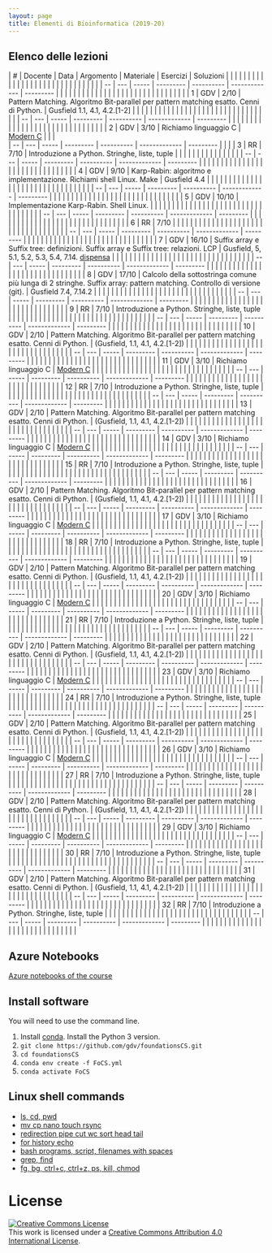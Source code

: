 ```yaml
---
layout: page
title: Elementi di Bioinformatica (2019-20)
---
```


## Elenco delle lezioni


| #  | Docente | Data  | Argomento                                                                                                               | Materiale                                                                                                       | Esercizi      | Soluzioni |   |           |    |     |       |           |            |               |           |   |   |   |    |      |                                               |   |   |   |   |   |   |   |   |   |   |   |   |   |   |
| -- | ---     | ----- | ---------                                                                                                               | ----------                                                                                                      | ------------- | --------- |   |           |    |     |       |           |            |               |           |   |   |   |    |      |                                               |   |   |   |   |   |   |   |   |   |   |   |   |   |   |
| 1  | GDV     | 2/10  | Pattern Matching. Algoritmo Bit-parallel per pattern matching esatto. Cenni di Python.                                  | Gusfield 1.1, 4.1, 4.2.[1-2]                                                                                    |               |           |   |           |    |     |       |           |            |               |           |   |   |   |    |      |                                               |   |   |   |   |   |   |   |   |   |   |   |   |   |   |
| -- | ---     | ----- | ---------                                                                                                               | ----------                                                                                                      | ------------- | --------- |   |           |    |     |       |           |            |               |           |   |   |   |    |      |                                               |   |   |   |   |   |   |   |   |   |   |   |   |   |   |
| 2  | GDV     | 3/10  | Richiamo linguaggio C                                                                                                   | [Modern C](https://modernc.gforge.inria.fr/)                                                                    |               |           |        
| -- | ---     | ----- | ---------                                                                                                               | ----------                                                                                                      | ------------- | --------- |   |           |    | 3 | RR | 7/10 | Introduzione a Python. Stringhe, liste, tuple |   |   |   |   |   |   |   |   |   |   |   |   |   |   |
| -- | ---     | ----- | ---------                                                                                                               | ----------                                                                                                      | ------------- | --------- |   |           |    |     |       |           |            |               |           |   |   |   |    |      |                                               |   |   |   |   |   |   |   |   |   |   |   |   |   |   |
| 4  | GDV     | 9/10  | Karp-Rabin: algoritmo e implementazione. Richiami shell Linux. Make                                                     | Gusfield 4.4                                                                                                    |               |           |   |           |    |     |       |           |            |               |           |   |   |   |    |      |                                               |   |   |   |   |   |   |   |   |   |   |   |   |   |   |
| -- | ---     | ----- | ---------                                                                                                               | ----------                                                                                                      | ------------- | --------- |   |           |    |     |       |           |            |               |           |   |   |   |    |      |                                               |   |   |   |   |   |   |   |   |   |   |   |   |   |   |
| 5  | GDV     | 10/10 | Implementazione Karp-Rabin. Shell Linux.                                                                                |                                                                                                                 |               |           |   |           |    |     |       |           |            |               |           |   |   |   |    |      |                                               |   |   |   |   |   |   |   |   |   |   |   |   |   |   |
| -- | ---     | ----- | ---------                                                                                                               | ----------                                                                                                      | ------------- | --------- |   |           |    |     |       |           |            |               |           |   |   |   |    |      |                                               |   |   |   |   |   |   |   |   |   |   |   |   |   |   |
| 6  | RR      | 7/10  |                                                                                                                         |                                                                                                                 |               |           |   |           |    |     |       |           |            |               |           |   |   |   |    |      |                                               |   |   |   |   |   |   |   |   |   |   |   |   |   |   |
| -- | ---     | ----- | ---------                                                                                                               | ----------                                                                                                      | ------------- | --------- |   |           |    |     |       |           |            |               |           |   |   |   |    |      |                                               |   |   |   |   |   |   |   |   |   |   |   |   |   |   |
| 7  | GDV     | 16/10 | Suffix array e Suffix tree: definizioni. Suffix array e Suffix tree: relazioni. LCP                                     | Gusfield, 5, 5.1, 5.2, 5.3, 5.4, 7.14. [dispensa](http://courses.csail.mit.edu/6.851/spring12/lectures/L16.pdf) |               |           |   |           |    |     |       |           |            |               |           |   |   |   |    |      |                                               |   |   |   |   |   |   |   |   |   |   |   |   |   |   |
| -- | ---     | ----- | ---------                                                                                                               | ----------                                                                                                      | ------------- | --------- |   |           |    |     |       |           |            |               |           |   |   |   |    |      |                                               |   |   |   |   |   |   |   |   |   |   |   |   |   |   |
| 8  | GDV     | 17/10 | Calcolo della sottostringa comune più lunga di 2 stringhe. Suffix array: pattern matching. Controllo di versione (git). | Gusfield 7.4, 7.14.2                                                                                            |               |           |   |           |    |     |       |           |            |               |           |   |   |   |    |      |                                               |   |   |   |   |   |   |   |   |   |   |   |   |   |   |
| -- | ---     | ----- | ---------                                                                                                               | ----------                                                                                                      | ------------- | --------- |   |           |    |     |       |           |            |               |           |   |   |   |    |      |                                               |   |   |   |   |   |   |   |   |   |   |   |   |   |   |
| 9  | RR      | 7/10  | Introduzione a Python. Stringhe, liste, tuple                                                                           |                                                                                                                 |               |           |   |           |    |     |       |           |            |               |           |   |   |   |    |      |                                               |   |   |   |   |   |   |   |   |   |   |   |   |   |   |
| -- | ---     | ----- | ---------                                                                                                               | ----------                                                                                                      | ------------- | --------- |   |           |    |     |       |           |            |               |           |   |   |   |    |      |                                               |   |   |   |   |   |   |   |   |   |   |   |   |   |   |
| 10 | GDV     | 2/10  | Pattern Matching. Algoritmo Bit-parallel per pattern matching esatto. Cenni di Python.                                  | (Gusfield, 1.1, 4.1, 4.2.[1-2])                                                                                 |               |           |   |           |    |     |       |           |            |               |           |   |   |   |    |      |                                               |   |   |   |   |   |   |   |   |   |   |   |   |   |   |
| -- | ---     | ----- | ---------                                                                                                               | ----------                                                                                                      | ------------- | --------- |   |           |    |     |       |           |            |               |           |   |   |   |    |      |                                               |   |   |   |   |   |   |   |   |   |   |   |   |   |   |
| 11 | GDV     | 3/10  | Richiamo linguaggio C                                                                                                   | [Modern C](https://modernc.gforge.inria.fr/)                                                                    |               |           |   |           |    |     |       |           |            |               |           |   |   |   |    |      |                                               |   |   |   |   |   |   |   |   |   |   |   |   |   |   |
| -- | ---     | ----- | ---------                                                                                                               | ----------                                                                                                      | ------------- | --------- |   |           |    |     |       |           |            |               |           |   |   |   |    |      |                                               |   |   |   |   |   |   |   |   |   |   |   |   |   |   |
| 12 | RR      | 7/10  | Introduzione a Python. Stringhe, liste, tuple                                                                           |                                                                                                                 |               |           |   |           |    |     |       |           |            |               |           |   |   |   |    |      |                                               |   |   |   |   |   |   |   |   |   |   |   |   |   |   |
| -- | ---     | ----- | ---------                                                                                                               | ----------                                                                                                      | ------------- | --------- |   |           |    |     |       |           |            |               |           |   |   |   |    |      |                                               |   |   |   |   |   |   |   |   |   |   |   |   |   |   |
| 13 | GDV     | 2/10  | Pattern Matching. Algoritmo Bit-parallel per pattern matching esatto. Cenni di Python.                                  | (Gusfield, 1.1, 4.1, 4.2.[1-2])                                                                                 |               |           |   |           |    |     |       |           |            |               |           |   |   |   |    |      |                                               |   |   |   |   |   |   |   |   |   |   |   |   |   |   |
| -- | ---     | ----- | ---------                                                                                                               | ----------                                                                                                      | ------------- | --------- |   |           |    |     |       |           |            |               |           |   |   |   |    |      |                                               |   |   |   |   |   |   |   |   |   |   |   |   |   |   |
| 14 | GDV     | 3/10  | Richiamo linguaggio C                                                                                                   | [Modern C](https://modernc.gforge.inria.fr/)                                                                    |               |           |   |           |    |     |       |           |            |               |           |   |   |   |    |      |                                               |   |   |   |   |   |   |   |   |   |   |   |   |   |   |
| -- | ---     | ----- | ---------                                                                                                               | ----------                                                                                                      | ------------- | --------- |   |           |    |     |       |           |            |               |           |   |   |   |    |      |                                               |   |   |   |   |   |   |   |   |   |   |   |   |   |   |
| 15 | RR      | 7/10  | Introduzione a Python. Stringhe, liste, tuple                                                                           |                                                                                                                 |               |           |   |           |    |     |       |           |            |               |           |   |   |   |    |      |                                               |   |   |   |   |   |   |   |   |   |   |   |   |   |   |
| -- | ---     | ----- | ---------                                                                                                               | ----------                                                                                                      | ------------- | --------- |   |           |    |     |       |           |            |               |           |   |   |   |    |      |                                               |   |   |   |   |   |   |   |   |   |   |   |   |   |   |
| 16 | GDV     | 2/10  | Pattern Matching. Algoritmo Bit-parallel per pattern matching esatto. Cenni di Python.                                  | (Gusfield, 1.1, 4.1, 4.2.[1-2])                                                                                 |               |           |   |           |    |     |       |           |            |               |           |   |   |   |    |      |                                               |   |   |   |   |   |   |   |   |   |   |   |   |   |   |
| -- | ---     | ----- | ---------                                                                                                               | ----------                                                                                                      | ------------- | --------- |   |           |    |     |       |           |            |               |           |   |   |   |    |      |                                               |   |   |   |   |   |   |   |   |   |   |   |   |   |   |
| 17 | GDV     | 3/10  | Richiamo linguaggio C                                                                                                   | [Modern C](https://modernc.gforge.inria.fr/)                                                                    |               |           |   |           |    |     |       |           |            |               |           |   |   |   |    |      |                                               |   |   |   |   |   |   |   |   |   |   |   |   |   |   |
| -- | ---     | ----- | ---------                                                                                                               | ----------                                                                                                      | ------------- | --------- |   |           |    |     |       |           |            |               |           |   |   |   |    |      |                                               |   |   |   |   |   |   |   |   |   |   |   |   |   |   |
| 18 | RR      | 7/10  | Introduzione a Python. Stringhe, liste, tuple                                                                           |                                                                                                                 |               |           |   |           |    |     |       |           |            |               |           |   |   |   |    |      |                                               |   |   |   |   |   |   |   |   |   |   |   |   |   |   |
| -- | ---     | ----- | ---------                                                                                                               | ----------                                                                                                      | ------------- | --------- |   |           |    |     |       |           |            |               |           |   |   |   |    |      |                                               |   |   |   |   |   |   |   |   |   |   |   |   |   |   |
| 19 | GDV     | 2/10  | Pattern Matching. Algoritmo Bit-parallel per pattern matching esatto. Cenni di Python.                                  | (Gusfield, 1.1, 4.1, 4.2.[1-2])                                                                                 |               |           |   |           |    |     |       |           |            |               |           |   |   |   |    |      |                                               |   |   |   |   |   |   |   |   |   |   |   |   |   |   |
| -- | ---     | ----- | ---------                                                                                                               | ----------                                                                                                      | ------------- | --------- |   |           |    |     |       |           |            |               |           |   |   |   |    |      |                                               |   |   |   |   |   |   |   |   |   |   |   |   |   |   |
| 20 | GDV     | 3/10  | Richiamo linguaggio C                                                                                                   | [Modern C](https://modernc.gforge.inria.fr/)                                                                    |               |           |   |           |    |     |       |           |            |               |           |   |   |   |    |      |                                               |   |   |   |   |   |   |   |   |   |   |   |   |   |   |
| -- | ---     | ----- | ---------                                                                                                               | ----------                                                                                                      | ------------- | --------- |   |           |    |     |       |           |            |               |           |   |   |   |    |      |                                               |   |   |   |   |   |   |   |   |   |   |   |   |   |   |
| 21 | RR      | 7/10  | Introduzione a Python. Stringhe, liste, tuple                                                                           |                                                                                                                 |               |           |   |           |    |     |       |           |            |               |           |   |   |   |    |      |                                               |   |   |   |   |   |   |   |   |   |   |   |   |   |   |
| -- | ---     | ----- | ---------                                                                                                               | ----------                                                                                                      | ------------- | --------- |   |           |    |     |       |           |            |               |           |   |   |   |    |      |                                               |   |   |   |   |   |   |   |   |   |   |   |   |   |   |
| 22 | GDV     | 2/10  | Pattern Matching. Algoritmo Bit-parallel per pattern matching esatto. Cenni di Python.                                  | (Gusfield, 1.1, 4.1, 4.2.[1-2])                                                                                 |               |           |   |           |    |     |       |           |            |               |           |   |   |   |    |      |                                               |   |   |   |   |   |   |   |   |   |   |   |   |   |   |
| -- | ---     | ----- | ---------                                                                                                               | ----------                                                                                                      | ------------- | --------- |   |           |    |     |       |           |            |               |           |   |   |   |    |      |                                               |   |   |   |   |   |   |   |   |   |   |   |   |   |   |
| 23 | GDV     | 3/10  | Richiamo linguaggio C                                                                                                   | [Modern C](https://modernc.gforge.inria.fr/)                                                                    |               |           |   |           |    |     |       |           |            |               |           |   |   |   |    |      |                                               |   |   |   |   |   |   |   |   |   |   |   |   |   |   |
| -- | ---     | ----- | ---------                                                                                                               | ----------                                                                                                      | ------------- | --------- |   |           |    |     |       |           |            |               |           |   |   |   |    |      |                                               |   |   |   |   |   |   |   |   |   |   |   |   |   |   |
| 24 | RR      | 7/10  | Introduzione a Python. Stringhe, liste, tuple                                                                           |                                                                                                                 |               |           |   |           |    |     |       |           |            |               |           |   |   |   |    |      |                                               |   |   |   |   |   |   |   |   |   |   |   |   |   |   |
| -- | ---     | ----- | ---------                                                                                                               | ----------                                                                                                      | ------------- | --------- |   |           |    |     |       |           |            |               |           |   |   |   |    |      |                                               |   |   |   |   |   |   |   |   |   |   |   |   |   |   |
| 25 | GDV     | 2/10  | Pattern Matching. Algoritmo Bit-parallel per pattern matching esatto. Cenni di Python.                                  | (Gusfield, 1.1, 4.1, 4.2.[1-2])                                                                                 |               |           |   |           |    |     |       |           |            |               |           |   |   |   |    |      |                                               |   |   |   |   |   |   |   |   |   |   |   |   |   |   |
| -- | ---     | ----- | ---------                                                                                                               | ----------                                                                                                      | ------------- | --------- |   |           |    |     |       |           |            |               |           |   |   |   |    |      |                                               |   |   |   |   |   |   |   |   |   |   |   |   |   |   |
| 26 | GDV     | 3/10  | Richiamo linguaggio C                                                                                                   | [Modern C](https://modernc.gforge.inria.fr/)                                                                    |               |           |   |           |    |     |       |           |            |               |           |   |   |   |    |      |                                               |   |   |   |   |   |   |   |   |   |   |   |   |   |   |
| -- | ---     | ----- | ---------                                                                                                               | ----------                                                                                                      | ------------- | --------- |   |           |    |     |       |           |            |               |           |   |   |   |    |      |                                               |   |   |   |   |   |   |   |   |   |   |   |   |   |   |
| 27 | RR      | 7/10  | Introduzione a Python. Stringhe, liste, tuple                                                                           |                                                                                                                 |               |           |   |           |    |     |       |           |            |               |           |   |   |   |    |      |                                               |   |   |   |   |   |   |   |   |   |   |   |   |   |   |
| -- | ---     | ----- | ---------                                                                                                               | ----------                                                                                                      | ------------- | --------- |   |           |    |     |       |           |            |               |           |   |   |   |    |      |                                               |   |   |   |   |   |   |   |   |   |   |   |   |   |   |
| 28 | GDV     | 2/10  | Pattern Matching. Algoritmo Bit-parallel per pattern matching esatto. Cenni di Python.                                  | (Gusfield, 1.1, 4.1, 4.2.[1-2])                                                                                 |               |           |   |           |    |     |       |           |            |               |           |   |   |   |    |      |                                               |   |   |   |   |   |   |   |   |   |   |   |   |   |   |
| -- | ---     | ----- | ---------                                                                                                               | ----------                                                                                                      | ------------- | --------- |   |           |    |     |       |           |            |               |           |   |   |   |    |      |                                               |   |   |   |   |   |   |   |   |   |   |   |   |   |   |
| 29 | GDV     | 3/10  | Richiamo linguaggio C                                                                                                   | [Modern C](https://modernc.gforge.inria.fr/)                                                                    |               |           |   |           |    |     |       |           |            |               |           |   |   |   |    |      |                                               |   |   |   |   |   |   |   |   |   |   |   |   |   |   |
| -- | ---     | ----- | ---------                                                                                                               | ----------                                                                                                      | ------------- | --------- |   |           |    |     |       |           |            |               |           |   |   |   |    |      |                                               |   |   |   |   |   |   |   |   |   |   |   |   |   |   |
| 30 | RR      | 7/10  | Introduzione a Python. Stringhe, liste, tuple                                                                           |                                                                                                                 |               |           |   |           |    |     |       |           |            |               |           |   |   |   |    |      |                                               |   |   |   |   |   |   |   |   |   |   |   |   |   |   |
| -- | ---     | ----- | ---------                                                                                                               | ----------                                                                                                      | ------------- | --------- |   |           |    |     |       |           |            |               |           |   |   |   |    |      |                                               |   |   |   |   |   |   |   |   |   |   |   |   |   |   |
| 31 | GDV     | 2/10  | Pattern Matching. Algoritmo Bit-parallel per pattern matching esatto. Cenni di Python.                                  | (Gusfield, 1.1, 4.1, 4.2.[1-2])                                                                                 |               |           |   |           |    |     |       |           |            |               |           |   |   |   |    |      |                                               |   |   |   |   |   |   |   |   |   |   |   |   |   |   |
| -- | ---     | ----- | ---------                                                                                                               | ----------                                                                                                      | ------------- | --------- |   |           |    |     |       |           |            |               |           |   |   |   |    |      |                                               |   |   |   |   |   |   |   |   |   |   |   |   |   |   |
| 32 | RR      | 7/10  | Introduzione a Python. Stringhe, liste, tuple                                                                           |                                                                                                                 |               |           |   |           |    |     |       |           |            |               |           |   |   |   |    |      |                                               |   |   |   |   |   |   |   |   |   |   |   |   |   |   |
| -- | ---     | ----- | ---------                                                                                                               | ----------                                                                                                      | ------------- | --------- |   |           |    |     |       |           |            |               |           |   |   |   |    |      |                                               |   |   |   |   |   |   |   |   |   |   |   |   |   |   |


## Azure Notebooks

[Azure notebooks of the course](https://notebooks.azure.com/gianluca-dellavedova/projects/foundationsCS-2019)

## Install software

You will need to use the command line.


1.  Install [conda](https://conda.io/projects/conda/en/latest/user-guide/install/index.html). Install the Python 3 version.
1.  `git clone https://github.com/gdv/foundationsCS.git`
1.  `cd foundationsCS`
1.  `conda env create -f FoCS.yml`
1.  `conda activate FoCS`


## Linux shell commands

* [ls, cd, pwd](https://asciinema.org/a/197295)
* [mv cp nano touch rsync](https://asciinema.org/a/197355)
* [redirection pipe cut wc sort head tail](https://asciinema.org/a/197358)
* [for history echo](https://asciinema.org/a/197360)
* [bash programs, script, filenames with spaces](https://asciinema.org/a/197363)
* [grep, find](https://asciinema.org/a/197364)
* [fg, bg, ctrl+c, ctrl+z, ps, kill, chmod](https://asciinema.org/a/197590)

# License


<a rel="license" href="http://creativecommons.org/licenses/by/4.0/"><img alt="Creative Commons License" style="border-width:0" src="https://i.creativecommons.org/l/by/4.0/88x31.png" /></a><br />This work is licensed under a <a rel="license" href="http://creativecommons.org/licenses/by/4.0/">Creative Commons Attribution 4.0 International License</a>.
